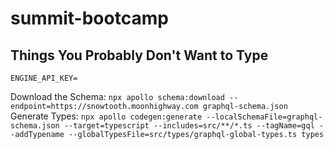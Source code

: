 # summit-bootcamp



## Things You Probably Don't Want to Type

```
ENGINE_API_KEY=
```

Download the Schema: `npx apollo schema:download --endpoint=https://snowtooth.moonhighway.com graphql-schema.json`
Generate Types: `npx apollo codegen:generate --localSchemaFile=graphql-schema.json --target=typescript --includes=src/**/*.ts --tagName=gql --addTypename --globalTypesFile=src/types/graphql-global-types.ts types`
